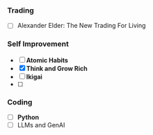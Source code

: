 
### Trading 
- [ ] Alexander Elder: The New Trading For Living









### Self Improvement

- [ ] **Atomic Habits**
- [x] **Think and Grow Rich**
- [ ] **Ikigai**
- [ ] 




### Coding

- [ ] **Python**
- [ ] LLMs and GenAI
